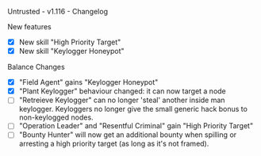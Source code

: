 Untrusted - v1.116 - Changelog

New features

- [x] New skill "High Priority Target"
- [x] New skill "Keylogger Honeypot"

Balance Changes

- [x] "Field Agent" gains "Keylogger Honeypot"
- [x] "Plant Keylogger" behaviour changed: it can now target a node
- [ ] "Retreieve Keylogger" can no longer 'steal' another inside man keylogger. Keyloggers no longer give the small generic hack bonus to non-keylogged nodes.
- [ ] "Operation Leader" and "Resentful Criminal" gain "High Priority Target"
- [ ] "Bounty Hunter" will now get an additional bounty when spilling or arresting a high priority target (as long as it's not framed).
